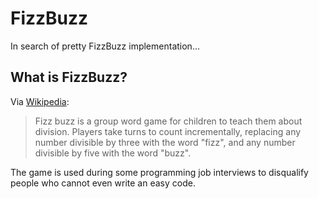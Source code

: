 # FizzBuzz
In search of pretty FizzBuzz implementation...

## What is FizzBuzz?
Via [Wikipedia](https://en.wikipedia.org/wiki/Fizz_buzz):
> Fizz buzz is a group word game for children to teach them about division. Players take turns to count incrementally, replacing any number divisible by three with the word "fizz", and any number divisible by five with the word "buzz".

The game is used during some programming job interviews to disqualify people who cannot even write an easy code.